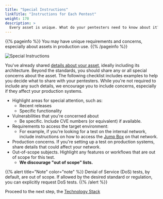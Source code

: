 ```yaml
---
title: "Special Instructions"
linkTitle: "Instructions for Each Pentest"
weight: 170
description: >
  Every asset is unique. What do your pentesters need to know about it?
---
```


{{% pageinfo %}}
You may have unique requirements and concerns, especially about assets in production use.
{{% /pageinfo %}}

![Special Instructions](/SpecialInstructions.png "Special Instructions for your pentest")

You've already shared [details about your asset](../../assets/asset-description), ideally
including its architecture. Beyond the standards, you should share any or all special
concerns about the asset. The following checklist includes examples to help you decide
what to share with your pentesters. While you're not required to include any such
details, we encourage you to include concerns, especially if they affect your
production systems.

- Highlight areas for special attention, such as:
  - Recent releases
  - Specific functionality
- Vulnerabilities that you're concerned about
  - Be specific. Include CVE numbers (or equivalent) if available.
- Requirements to access the target environment:
  - For example, if you're looking for a test on the internal network, include instructions on
    how to access the [Jump Box](../../glossary#jump-box) on that network.
- Production concerns. If you're setting up a test on production systems, share details that could affect
  your network.
- Out-of-scope subjects. Highlight any features or workflows that are out of scope for this test.
  - **We discourage "out of scope" lists.**

{{% alert title="Note" color="note" %}}
Denial of Service (DoS) tests, by default, are out of scope. If allowed by the
desired standard or regulation, you can explicitly request DoS tests.
{{% /alert %}}

Proceed to the next step, the [Technology Stack](../stack/)
